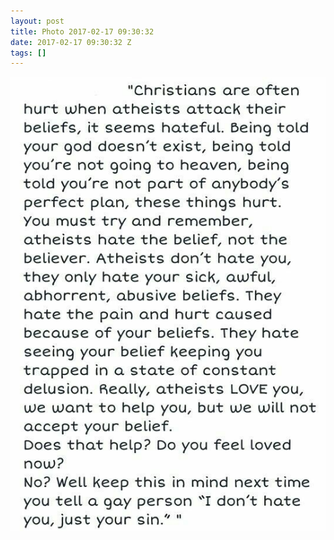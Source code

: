```yaml
---
layout: post
title: Photo 2017-02-17 09:30:32
date: 2017-02-17 09:30:32 Z
tags: []
---
```

![](/media/2017/02/157350015970.jpg)

